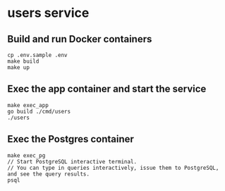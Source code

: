 # users service
## Build and run Docker containers
```
cp .env.sample .env
make build
make up
```

## Exec the app container and start the service
```
make exec_app
go build ./cmd/users
./users
```

## Exec the Postgres container
```
make exec_pg
// Start PostgreSQL interactive terminal.
// You can type in queries interactively, issue them to PostgreSQL, and see the query results.
psql
```
